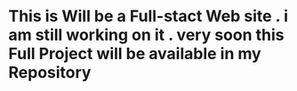 # This is Will be a Full-stact Web site . i am still working on it . very soon this Full Project will be available in my Repository

